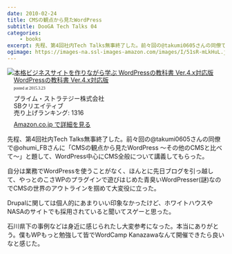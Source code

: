 ```yaml
---
date: 2010-02-24
title: CMSの観点から見たWordPress 
subtitle: DooGA Tech Talks 04
categories: 
    - books
excerpt: 先程、第4回社内Tech Talks無事終了した。前々回の@takumi0605さんの同僚で@ohumi_FBさんに「CMSの観点から見たWordPress ～その他のCMSと比べて～」と題して、WordPress中心にCMS全般について講義してもらった。
ogimage: https://images-na.ssl-images-amazon.com/images/I/51sR-mLkHuL.jpg
---
```


<div class="azlink-box"><div class="azlink-image" style="float:left"><a href="http://www.amazon.co.jp/exec/obidos/ASIN/B00UR988KS/warikiru-22/" name="azlinklink" target="_blank"><img src="https://images-na.ssl-images-amazon.com/images/I/51sR-mLkHuL._SL160_.jpg" alt="本格ビジネスサイトを作りながら学ぶ WordPressの教科書 Ver.4.x対応版" style="border:none" /></a></div><div class="azlink-info" style="float:left;margin-left:15px;line-height:120%"><div class="azlink-name" style="margin-bottom:10px;line-height:120%"><a href="http://www.amazon.co.jp/exec/obidos/ASIN/B00UR988KS/warikiru-22/" name="azlinklink" target="_blank">WordPressの教科書 Ver.4.x対応版</a><div class="azlink-powered-date" style="font-size:7pt;margin-top:5px;font-family:verdana;line-height:120%">posted at 2015.3.23</div></div><div class="azlink-detail">プライム・ストラテジー株式会社<br />SBクリエイティブ<br />売り上げランキング: 1316<br /></div><div class="azlink-review" style="margin-top:10px;margin-bottom:10px"></div><div class="azlink-link" style="margin-top:5px"><a href="http://www.amazon.co.jp/exec/obidos/ASIN/B00UR988KS/warikiru-22/" target="_blank">Amazon.co.jp で詳細を見る</a></div></div><div class="azlink-footer" style="clear:left"></div></div>

先程、第4回社内Tech Talks無事終了した。前々回の@takumi0605さんの同僚で@ohumi_FBさんに「CMSの観点から見たWordPress ～その他のCMSと比べて～」と題して、WordPress中心にCMS全般について講義してもらった。

自分は業務でWordPressを使うことがなく、ほんとに先日ブログを引っ越して、やっとのこさWPのプラグインで遊びはじめた青臭いWordPresser(謎)なのでCMSの世界のアウトラインを掴めて大変役に立った。

Drupalに関しては個人的にあまりいい印象なかったけど、ホワイトハウスやNASAのサイトでも採用されていると聞いてスゲーと思った。

石川県下の事例などは身近に感じられたし大変参考になった。本当にありがとう。僕もWPもっと勉強して皆でWordCamp Kanazawaなんて開催できたら良いなと感じた。